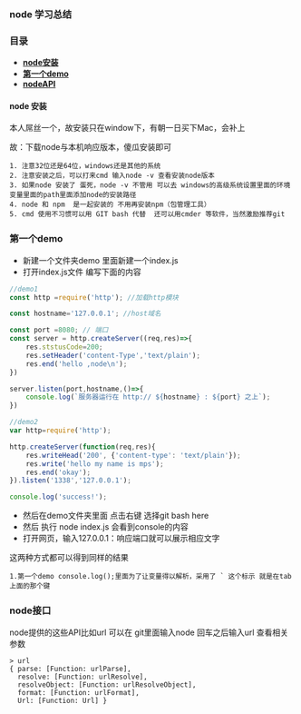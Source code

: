 ### node 学习总结

### 目录

* [**node安装**](#node安装)
* [**第一个demo**](#第一个demo)
* [**nodeAPI**](#node接口)


#### node 安装

本人屌丝一个，故安装只在window下，有朝一日买下Mac，会补上

故：下载node与本机响应版本，傻瓜安装即可

	1. 注意32位还是64位，windows还是其他的系统
	2. 注意安装之后，可以打来cmd 输入node -v 查看安装node版本
	3. 如果node 安装了 蛋死，node -v 不管用 可以去 windows的高级系统设置里面的环境变量里面的path里面添加node的安装路径
	4. node 和 npm  是一起安装的 不用再安装npm（包管理工具）
	5. cmd 使用不习惯可以用 GIT bash 代替  还可以用cmder 等软件，当然激励推荐git

### 第一个demo

* 新建一个文件夹demo 里面新建一个index.js
* 打开index.js文件 编写下面的内容

```javascript
//demo1
const http =require('http'); //加载http模块

const hostname='127.0.0.1'; //host域名

const port =8080; // 端口  
const server = http.createServer((req,res)=>{
	res.ststusCode=200;
	res.setHeader('content-Type','text/plain');
	res.end('hello ,node\n');
})

server.listen(port,hostname,()=>{
	console.log(`服务器运行在 http:// ${hostname} : ${port} 之上`); 
})

``` 

```javascript
//demo2
var http=require('http');

http.createServer(function(req,res){
	res.writeHead('200', {'content-type': 'text/plain'});
	res.write('hello my name is mps');
	res.end('okay');
}).listen('1338','127.0.0.1');

console.log('success!');
```

* 然后在demo文件夹里面 点击右键 选择git bash here 
* 然后 执行 node index.js 会看到console的内容
* 打开网页，输入127.0.0.1：响应端口就可以展示相应文字

这两种方式都可以得到同样的结果

	1.第一个demo console.log();里面为了让变量得以解析，采用了 ` 这个标示 就是在tab上面的那个键

### node接口

node提供的这些API比如url 可以在 git里面输入node 回车之后输入url 查看相关参数

```node
> url
{ parse: [Function: urlParse],
  resolve: [Function: urlResolve],
  resolveObject: [Function: urlResolveObject],
  format: [Function: urlFormat],
  Url: [Function: Url] }

```
